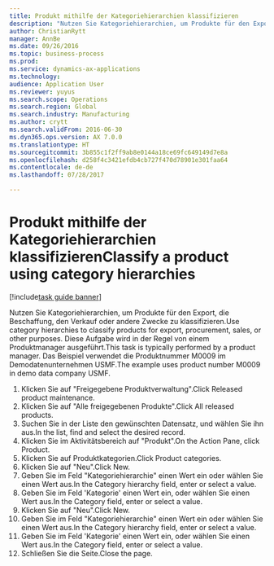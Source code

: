 ```yaml
--- 
title: Produkt mithilfe der Kategoriehierarchien klassifizieren
description: "Nutzen Sie Kategoriehierarchien, um Produkte für den Export, die Beschaffung, den Verkauf oder andere Zwecke zu klassifizieren."
author: ChristianRytt
manager: AnnBe
ms.date: 09/26/2016
ms.topic: business-process
ms.prod: 
ms.service: dynamics-ax-applications
ms.technology: 
audience: Application User
ms.reviewer: yuyus
ms.search.scope: Operations
ms.search.region: Global
ms.search.industry: Manufacturing
ms.author: crytt
ms.search.validFrom: 2016-06-30
ms.dyn365.ops.version: AX 7.0.0
ms.translationtype: HT
ms.sourcegitcommit: 3b855c1f2ff9ab8e0144a18ce69fc649149d7e8a
ms.openlocfilehash: d258f4c3421efdb4cb727f470d78901e301faa64
ms.contentlocale: de-de
ms.lasthandoff: 07/28/2017

---
```

# <a name="classify-a-product-using-category-hierarchies"></a><span data-ttu-id="1c897-103">Produkt mithilfe der Kategoriehierarchien klassifizieren</span><span class="sxs-lookup"><span data-stu-id="1c897-103">Classify a product using category hierarchies</span></span>

[!include[task guide banner](../../includes/task-guide-banner.md)]

<span data-ttu-id="1c897-104">Nutzen Sie Kategoriehierarchien, um Produkte für den Export, die Beschaffung, den Verkauf oder andere Zwecke zu klassifizieren.</span><span class="sxs-lookup"><span data-stu-id="1c897-104">Use category hierarchies to classify products for export, procurement, sales, or other purposes.</span></span> <span data-ttu-id="1c897-105">Diese Aufgabe wird in der Regel von einem Produktmanager ausgeführt.</span><span class="sxs-lookup"><span data-stu-id="1c897-105">This task is typically performed by a product manager.</span></span> <span data-ttu-id="1c897-106">Das Beispiel verwendet die Produktnummer M0009 im Demodatenunternehmen USMF.</span><span class="sxs-lookup"><span data-stu-id="1c897-106">The example uses product number M0009 in demo data company USMF.</span></span>

1. <span data-ttu-id="1c897-107">Klicken Sie auf "Freigegebene Produktverwaltung".</span><span class="sxs-lookup"><span data-stu-id="1c897-107">Click Released product maintenance.</span></span>
2. <span data-ttu-id="1c897-108">Klicken Sie auf "Alle freigegebenen Produkte".</span><span class="sxs-lookup"><span data-stu-id="1c897-108">Click All released products.</span></span>
3. <span data-ttu-id="1c897-109">Suchen Sie in der Liste den gewünschten Datensatz, und wählen Sie ihn aus.</span><span class="sxs-lookup"><span data-stu-id="1c897-109">In the list, find and select the desired record.</span></span>
4. <span data-ttu-id="1c897-110">Klicken Sie im Aktivitätsbereich auf "Produkt".</span><span class="sxs-lookup"><span data-stu-id="1c897-110">On the Action Pane, click Product.</span></span>
5. <span data-ttu-id="1c897-111">Klicken Sie auf Produktkategorien.</span><span class="sxs-lookup"><span data-stu-id="1c897-111">Click Product categories.</span></span>
6. <span data-ttu-id="1c897-112">Klicken Sie auf "Neu".</span><span class="sxs-lookup"><span data-stu-id="1c897-112">Click New.</span></span>
7. <span data-ttu-id="1c897-113">Geben Sie im Feld "Kategoriehierarchie" einen Wert ein oder wählen Sie einen Wert aus.</span><span class="sxs-lookup"><span data-stu-id="1c897-113">In the Category hierarchy field, enter or select a value.</span></span>
8. <span data-ttu-id="1c897-114">Geben Sie im Feld 'Kategorie' einen Wert ein, oder wählen Sie einen Wert aus.</span><span class="sxs-lookup"><span data-stu-id="1c897-114">In the Category field, enter or select a value.</span></span>
9. <span data-ttu-id="1c897-115">Klicken Sie auf "Neu".</span><span class="sxs-lookup"><span data-stu-id="1c897-115">Click New.</span></span>
10. <span data-ttu-id="1c897-116">Geben Sie im Feld "Kategoriehierarchie" einen Wert ein oder wählen Sie einen Wert aus.</span><span class="sxs-lookup"><span data-stu-id="1c897-116">In the Category hierarchy field, enter or select a value.</span></span>
11. <span data-ttu-id="1c897-117">Geben Sie im Feld 'Kategorie' einen Wert ein, oder wählen Sie einen Wert aus.</span><span class="sxs-lookup"><span data-stu-id="1c897-117">In the Category field, enter or select a value.</span></span>
12. <span data-ttu-id="1c897-118">Schließen Sie die Seite.</span><span class="sxs-lookup"><span data-stu-id="1c897-118">Close the page.</span></span>


